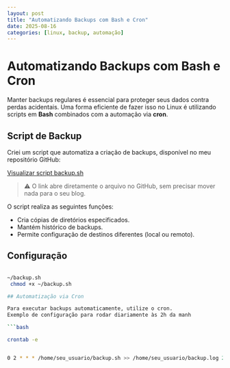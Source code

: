 ```yaml
---
layout: post
title: "Automatizando Backups com Bash e Cron"
date: 2025-08-16
categories: [linux, backup, automação]
---
```


# Automatizando Backups com Bash e Cron

Manter backups regulares é essencial para proteger seus dados contra perdas acidentais. Uma forma eficiente de fazer isso no Linux é utilizando scripts em **Bash** combinados com a automação via **cron**.

## Script de Backup

Criei um script que automatiza a criação de backups, disponível no meu repositório GitHub:  

[Visualizar script backup.sh](https://github.com/reinaldokabello/arts-scripts/blob/main/bash/backup.sh)  

> ⚠️ O link abre diretamente o arquivo no GitHub, sem precisar mover nada para o seu blog.

O script realiza as seguintes funções:

- Cria cópias de diretórios especificados.
- Mantém histórico de backups.
- Permite configuração de destinos diferentes (local ou remoto).

## Configuração

```bash

~/backup.sh
 chmod +x ~/backup.sh

## Automatização via Cron

Para executar backups automaticamente, utilize o cron. 
Exemplo de configuração para rodar diariamente às 2h da manh

```bash

crontab -e


0 2 * * * /home/seu_usuario/backup.sh >> /home/seu_usuario/backup.log 2>&1

